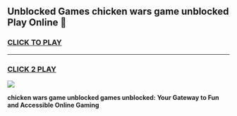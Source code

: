 
## Unblocked Games chicken wars game unblocked Play Online 👋
<h3>
<a href="https://news.freeplayer.one?title=chicken_wars_game_unblocked&ref=17F">CLICK TO PLAY</a></h3>
<hr>

<h3>
<a href="https://news.freeplayer.one?title=chicken_wars_game_unblocked&ref=17F">CLICK 2 PLAY</a>
  
</h3>

<a href="https://news.freeplayer.one?title=chicken_wars_game_unblocked&ref=17F/"><img src="https://clearcache.store/games.png"></a>


**chicken wars game unblocked games unblocked: Your Gateway to Fun and Accessible Online Gaming**
